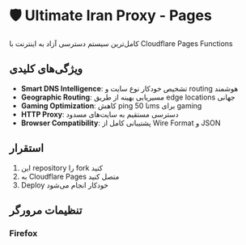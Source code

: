 # 🛡️ Ultimate Iran Proxy - Pages

کامل‌ترین سیستم دسترسی آزاد به اینترنت با Cloudflare Pages Functions

## ویژگی‌های کلیدی

- **Smart DNS Intelligence**: تشخیص خودکار نوع سایت و routing هوشمند
- **Geographic Routing**: مسیریابی بهینه از طریق edge locations جهانی
- **Gaming Optimization**: کاهش ping تا 50ms برای gaming
- **HTTP Proxy**: دسترسی مستقیم به سایت‌های مسدود
- **Browser Compatibility**: پشتیبانی کامل از Wire Format و JSON

## استقرار

1. این repository را fork کنید
2. به Cloudflare Pages متصل کنید
3. Deploy خودکار انجام می‌شود

## تنظیمات مرورگر

### Firefox
